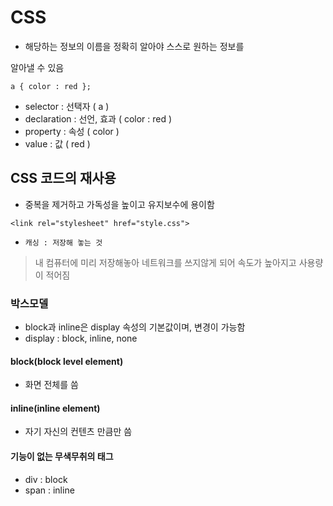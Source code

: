 # CSS
- 해당하는 정보의 이름을 정확히 알아야 스스로 원하는 정보를 

알아낼 수 있음
```
a { color : red };
```
- selector : 선택자 ( a )
- declaration : 선언, 효과 ( color : red )
- property : 속성 ( color )
- value : 값 ( red )

## CSS 코드의 재사용
- 중복을 제거하고 가독성을 높이고 유지보수에 용이함
```
<link rel="stylesheet" href="style.css">
```
- `캐싱 : 저장해 놓는 것`
> 내 컴퓨터에 미리 저장해놓아 네트워크를 쓰지않게 되어 속도가 높아지고 사용량이 적어짐

### 박스모델
- block과 inline은 display 속성의 기본값이며, 변경이 가능함
- display : block, inline, none

#### block(block level element)
- 화면 전체를 씀

#### inline(inline element)
- 자기 자신의 컨텐츠 만큼만 씀

#### 기능이 없는 무색무취의 태그
- div : block
- span : inline

